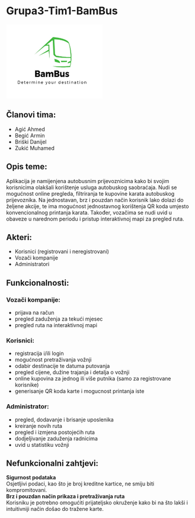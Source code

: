 # Grupa3-Tim1-BamBus

<img src="https://github.com/ooad-2020-2021/Grupa3-BusTours/blob/main/logo.jpg" width="260" height="200"> 

## Članovi tima:
* Agić Ahmed
* Begić Armin	
* Briški Danijel
* Zukić Muhamed

## Opis teme:
Aplikacija je namijenjena autobusnim prijevoznicima kako bi svojim korisnicima olakšali korištenje usluga autobuskog saobraćaja. Nudi se mogućnost online pregleda, filtriranja te kupovine karata autobuskog prijevoznika. Na jednostavan, brz i pouzdan način korisnik lako dolazi do željene akcije, te ima mogućnost jednostavnog korištenja QR koda umjesto konvencionalnog printanja karata. Također, vozačima se nudi uvid u obaveze u narednom periodu i pristup interaktivnoj mapi za pregled ruta.

## Akteri: 
* Korisnici (registrovani i neregistrovani) 
* Vozači kompanije
* Administratori

## Funkcionalnosti:
### Vozači kompanije:
* prijava na račun 
* pregled zaduženja za tekući mjesec 
* pregled ruta na interaktivnoj mapi

### Korisnici: 
* registracija i/ili login
* mogućnost pretraživanja vožnji
* odabir destinacije te datuma putovanja
* pregled cijene, dužine trajanja i detalja o vožnji
* online kupovina za jednog ili više putnika (samo za registrovane korisnike)
* generisanje QR koda karte i mogucnost printanja iste
      
### Administrator:
* pregled, dodavanje i brisanje uposlenika
* kreiranje novih ruta 
* pregled i izmjena postojećih ruta
* dodjeljivanje zaduženja radnicima
* uvid u statistiku vožnji

## Nefunkcionalni zahtjevi:
**Sigurnost podataka**<br/>
Osjetljivi podaci, kao što je broj kreditne kartice, ne smiju biti kompromitovani.<br/>
**Brz i pouzdan način prikaza i pretraživanja ruta**<br/>
Korisniku je potrebno omogućiti prijateljsko okruženje kako bi na što lakši i intuitivniji način došao do tražene karte.

